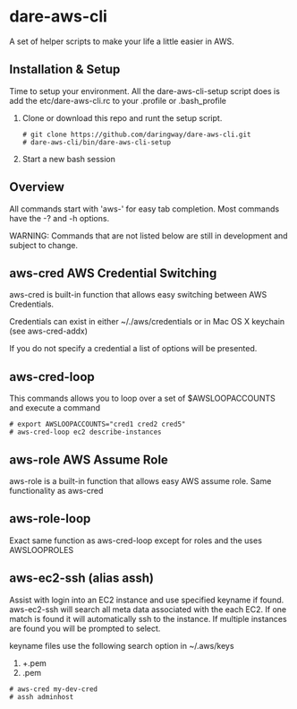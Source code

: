 # dare-aws-cli

A set of helper scripts to make your life a little easier in AWS.

## Installation & Setup

Time to setup your environment. All the dare-aws-cli-setup script does is add the etc/dare-aws-cli.rc to your .profile or .bash_profile

1. Clone or download this repo and runt the setup script.
    ``` 
    # git clone https://github.com/daringway/dare-aws-cli.git
    # dare-aws-cli/bin/dare-aws-cli-setup 
    ```
1. Start a new bash session


## Overview

All commands start with 'aws-' for easy tab completion.  Most commands have the -? and -h options.

WARNING: Commands that are not listed below are still in development and subject to change.

## aws-cred AWS Credential Switching

aws-cred is built-in function that allows easy switching between AWS Credentials.

Credentials can exist in either ~/./aws/credentials or in Mac OS X keychain (see aws-cred-addx)

If you do not specify a credential a list of options will be presented. 

## aws-cred-loop

This commands allows you to loop over a set of $AWSLOOPACCOUNTS and execute a command

```
# export AWSLOOPACCOUNTS="cred1 cred2 cred5"
# aws-cred-loop ec2 describe-instances
```

## aws-role AWS Assume Role

aws-role is a built-in function that allows easy AWS assume role.  Same functionality as aws-cred

## aws-role-loop

Exact same function as aws-cred-loop except for roles and the uses AWSLOOPROLES

## aws-ec2-ssh (alias assh)

Assist with login into an EC2 instance and use specified keyname if found.  aws-ec2-ssh will search all meta 
data associated with the each EC2.  If one match is found it will automatically ssh to the instance.
If multiple instances are found you will be prompted to select.

keyname files use the following search option in ~/.aws/keys
1. <keyname>+<cred-name>.pem
2. <keyname>.pem

```
# aws-cred my-dev-cred
# assh adminhost
```